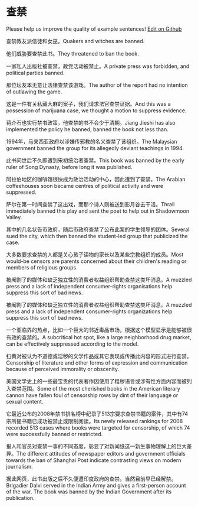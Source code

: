 # 查禁

Please help us improve the quality of example sentences! [Edit on Github](https://github.com/jiyushe/jiyu-example-sentence-source/blob/main/chinese/chajin_1.md)

<p><span class="chinese">查禁教友派信徒和女巫。</span><span class="english">Quakers and witches are banned.</span></p>

<p><span class="chinese">他们威胁要查禁此书。</span><span class="english">They threatened to ban the book.</span></p>

<p><span class="chinese">一家私人出版社被查禁，政党活动被禁止。</span><span class="english">A private press was forbidden, and political parties banned.</span></p>

<p><span class="chinese">那位坛友本无意让法律查禁该游戏。</span><span class="english">The author of the report had no intention of outlawing the game.</span></p>

<p><span class="chinese">这是一件有关私藏大麻的案子，我们请求法官查禁证据。</span><span class="english">And this was a possession of marijuana case, we thought a motion to suppress evidence.</span></p>

<p><span class="chinese">蒋介石也实行禁书政策，他查禁的书不会少于清朝。</span><span class="english">Jiang Jieshi has also implemented the policy he banned, banned the book not less than.</span></p>

<p><span class="chinese">1994年，马来西亚政府以涉嫌传邪教的名义查禁了该组织。</span><span class="english">The Malaysian government banned the group for its allegedly deviant teachings in 1994.</span></p>

<p><span class="chinese">此书问世后不久即遭到宋初统治者查禁。</span><span class="english">This book was banned by the early ruler of Song Dynasty, before long it was published.</span></p>

<p><span class="chinese">阿拉伯地区的咖啡馆很快成为政治活动的中心，因此遭到了查禁。</span><span class="english">The Arabian coffeehouses soon became centres of political activity and were suppressed.</span></p>

<p><span class="chinese">萨尔在第一时间查禁了这出戏，而那个诗人则被送到影月谷去干活。</span><span class="english">Thrall immediately banned this play and sent the poet to help out in Shadowmoon Valley.</span></p>

<p><span class="chinese">其中的几名状告市政府，随后市政府查禁了公布此案的学生领导的团体。</span><span class="english">Several sued the city, which then banned the student-led group that publicized the case.</span></p>

<p><span class="chinese">大多数要求查禁的人都是关心孩子读物的家长以及某些宗教组织的成员。</span><span class="english">Most would-be censors are parents concerned about their children's reading or members of religious groups.</span></p>

<p><span class="chinese">被阉割了的媒体和缺乏独立性的消费者权益组织帮助查禁这类坏消息。</span><span class="english">A muzzled press and a lack of independent consumer-rights organisations help suppress this sort of bad news.</span></p>

<p><span class="chinese">被阉割了的媒体和缺乏独立性的消费者权益组织帮助查禁这类坏消息。</span><span class="english">A muzzled press and a lack of independent consumer-rights organizations help suppress this sort of bad news.</span></p>

<p><span class="chinese">一个亚临界的热点，比如一个巨大的邻近毒品市场，根据这个模型显示是能够被很有效的查禁的。</span><span class="english">A subcritical hot spot, like a large neighborhood drug market, can be effectively suppressed according to the model.</span></p>

<p><span class="chinese">扫黄对被认为不道德或淫秽的文学作品或其它表现或传播此内容的形式进行查禁。</span><span class="english">Censorship of literature and other forms of expression and communication because of perceived immorality or obscenity.</span></p>

<p><span class="chinese">美国文学史上的一些最宝贵的代表著作因使用了粗秽语言或涉有性方面内容而被列入查禁范围。</span><span class="english">Some of the most cherished books in the American literary cannon have fallen foul of censorship rows by dint of their language or sexual content.</span></p>

<p><span class="chinese">它最近公布的2008年禁书排名榜中纪录了513宗要求查禁书籍的案件，其中有74宗所提书籍已成功被禁止或限制阅读。</span><span class="english">Its newly released rankings for 2008 recorded 513 cases where books were targeted for censorship, of which 74 were successfully banned or restricted.</span></p>

<p><span class="chinese">报人和官员对查禁一事的不同态度，彰显了对新闻纸这一新生事物理解上的巨大差异。</span><span class="english">The different attitudes of newspaper editors and government officials towards the ban of Shanghai Post indicate contrasting views on modern journalism.</span></p>

<p><span class="chinese">据此网页，此书出版之后不久便遭印度政府的查禁。当然目前早已经解禁。</span><span class="english">Brigadier Dalvi served in the Indian Army and gives a first-person account of the war. The book was banned by the Indian Government after its publication.</span></p>

